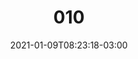 ---
title: "010"
date: 2021-01-09T08:23:18-03:00
draft: false
autorias: ["Vitor Carvalho"]
plataformas: ["DrawBot"]
descricao: "Um ábaco que conta até 100."
autorias_url: ["https://vitorcarvalho.com"]
url: "/formas/010"
---